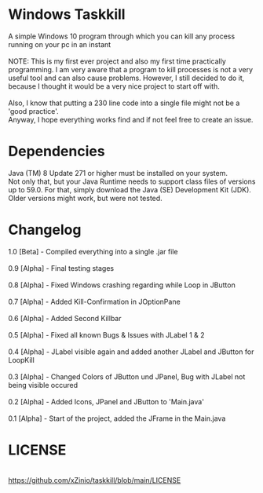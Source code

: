 # Windows Taskkill
A simple Windows 10 program through which you can kill any process running on your pc in an instant\
\
NOTE: This is my first ever project and also my first time practically programming. I am very aware that a program to kill processes is not a very useful tool and can also cause problems. However, I still decided to do it, because I thought it would be a very nice project to start off with. \
\
Also, I know that putting a 230 line code into a single file might not be a 'good practice'.\
Anyway, I hope everything works find and if not feel free to create an issue.
# Dependencies
Java (TM) 8 Update 271 or higher must be installed on your system.\
Not only that, but your Java Runtime needs to support class files of versions up to 59.0. For that, simply download the Java (SE) Development Kit (JDK).\
Older versions might work, but were not tested.
# Changelog
1.0 [Beta] - Compiled everything into a single .jar file\
\
0.9 [Alpha] - Final testing stages\
\
0.8 [Alpha] - Fixed Windows crashing regarding while Loop in JButton\
\
0.7 [Alpha] - Added Kill-Confirmation in JOptionPane\
\
0.6 [Alpha] - Added Second Killbar\
\
0.5 [Alpha] - Fixed all known Bugs & Issues with JLabel 1 & 2\
\
0.4 [Alpha] - JLabel visible again and added another JLabel and JButton for LoopKill\
\
0.3 [Alpha] - Changed Colors of JButton und JPanel, Bug with JLabel not being visible occured\
\
0.2 [Alpha] - Added Icons, JPanel and JButton  to 'Main.java'\
\
0.1 [Alpha] - Start of the project, added the JFrame in the Main.java
# LICENSE
\
https://github.com/xZinio/taskkill/blob/main/LICENSE
